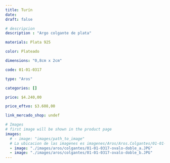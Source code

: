 ```yaml
---
title: Turín
date: 
draft: false

# descripcion
description : "Argo colgante de plata"

materials: Plata 925

color: Plateado

dimensions: "0,8cm x 2cm"

code: 01-01-0317

type: "Aros"

categories: []

price: $4.240,00

price_eftvo: $3.608,00

link_mercado_shop: undef

# Images
# first image will be shown in the product page
images:
  # - image: "images/path_to_image"
  # La ubicacion de las imagenes es imagenes/Aros/Aros.Colgantes/01-01-0317-turin
  - image: "./images/aros/colgantes/01-01-0317-ovalo-doble_a.JPG"
  - image: "./images/aros/colgantes/01-01-0317-ovalo-doble_b.JPG"
---
```

